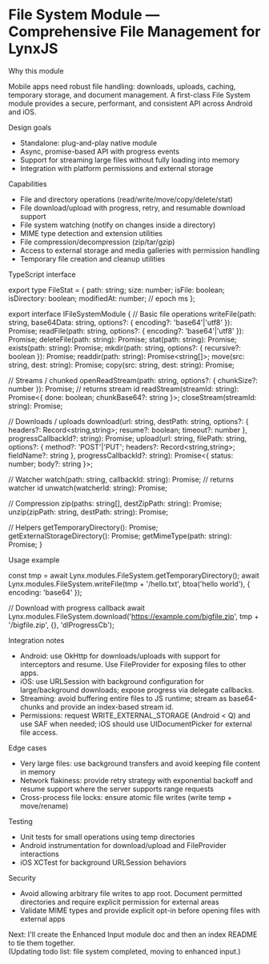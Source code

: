 # File System Module — Comprehensive File Management for LynxJS

Why this module

Mobile apps need robust file handling: downloads, uploads, caching, temporary storage, and document management. A first-class File System module provides a secure, performant, and consistent API across Android and iOS.

Design goals

- Standalone: plug-and-play native module
- Async, promise-based API with progress events
- Support for streaming large files without fully loading into memory
- Integration with platform permissions and external storage

Capabilities

- File and directory operations (read/write/move/copy/delete/stat)
- File download/upload with progress, retry, and resumable download support
- File system watching (notify on changes inside a directory)
- MIME type detection and extension utilities
- File compression/decompression (zip/tar/gzip)
- Access to external storage and media galleries with permission handling
- Temporary file creation and cleanup utilities

TypeScript interface

export type FileStat = {
path: string;
size: number;
isFile: boolean;
isDirectory: boolean;
modifiedAt: number; // epoch ms
};

export interface IFileSystemModule {
// Basic file operations
writeFile(path: string, base64Data: string, options?: { encoding?: 'base64'|'utf8' }): Promise<void>;
readFile(path: string, options?: { encoding?: 'base64'|'utf8' }): Promise<string>;
deleteFile(path: string): Promise<void>;
stat(path: string): Promise<FileStat>;
exists(path: string): Promise<boolean>;
mkdir(path: string, options?: { recursive?: boolean }): Promise<void>;
readdir(path: string): Promise<string[]>;
move(src: string, dest: string): Promise<void>;
copy(src: string, dest: string): Promise<void>;

// Streams / chunked
openReadStream(path: string, options?: { chunkSize?: number }): Promise<string>; // returns stream id
readStream(streamId: string): Promise<{ done: boolean; chunkBase64?: string }>;
closeStream(streamId: string): Promise<void>;

// Downloads / uploads
download(url: string, destPath: string, options?: { headers?: Record<string,string>; resume?: boolean; timeout?: number }, progressCallbackId?: string): Promise<void>;
upload(url: string, filePath: string, options?: { method?: 'POST'|'PUT'; headers?: Record<string,string>; fieldName?: string }, progressCallbackId?: string): Promise<{ status: number; body?: string }>;

// Watcher
watch(path: string, callbackId: string): Promise<string>; // returns watcher id
unwatch(watcherId: string): Promise<void>;

// Compression
zip(paths: string[], destZipPath: string): Promise<void>;
unzip(zipPath: string, destPath: string): Promise<void>;

// Helpers
getTemporaryDirectory(): Promise<string>;
getExternalStorageDirectory(): Promise<string>;
getMimeType(path: string): Promise<string>;
}

Usage example

const tmp = await Lynx.modules.FileSystem.getTemporaryDirectory();
await Lynx.modules.FileSystem.writeFile(tmp + '/hello.txt', btoa('hello world'), { encoding: 'base64' });

// Download with progress callback
await Lynx.modules.FileSystem.download('https://example.com/bigfile.zip', tmp + '/bigfile.zip', {}, 'dlProgressCb');

Integration notes

- Android: use OkHttp for downloads/uploads with support for interceptors and resume. Use FileProvider for exposing files to other apps.
- iOS: use URLSession with background configuration for large/background downloads; expose progress via delegate callbacks.
- Streaming: avoid buffering entire files to JS runtime; stream as base64-chunks and provide an index-based stream id.
- Permissions: request WRITE_EXTERNAL_STORAGE (Android < Q) and use SAF when needed; iOS should use UIDocumentPicker for external file access.

Edge cases

- Very large files: use background transfers and avoid keeping file content in memory
- Network flakiness: provide retry strategy with exponential backoff and resume support where the server supports range requests
- Cross-process file locks: ensure atomic file writes (write temp + move/rename)

Testing

- Unit tests for small operations using temp directories
- Android instrumentation for download/upload and FileProvider interactions
- iOS XCTest for background URLSession behaviors

Security

- Avoid allowing arbitrary file writes to app root. Document permitted directories and require explicit permission for external areas
- Validate MIME types and provide explicit opt-in before opening files with external apps

Next: I'll create the Enhanced Input module doc and then an index README to tie them together.  
(Updating todo list: file system completed, moving to enhanced input.)
